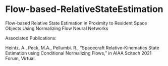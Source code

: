 # Flow-based-RelativeStateEstimation
Flow-based Relative State Estimation in Proximity to Resident Space Objects Using Normalizing Flow Neural Networks

Associated Publications:

Heintz. A., Peck, M.A., Pellumbi. R., “Spacecraft Relative-Kinematics State Estimation using Conditional Normalizing Flows,” in AIAA Scitech 2021 Forum, Virtual.
